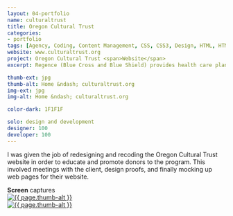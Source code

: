 ```yaml
---
layout: 04-portfolio
name: culturaltrust
title: Oregon Cultural Trust
categories:
- portfolio
tags: [Agency, Coding, Content Management, CSS, CSS3, Design, HTML, HTML5, jQuery, PHP, Squishymedia, Web Design]
website: www.culturaltrust.org
project: Oregon Cultural Trust <span>Website</span>
excerpt: Regence (Blue Cross and Blue Shield) provides health care plans for Oregon, Utah, and Idaho. The web site provides resources for all visitors and allows members to administer their plans.

thumb-ext: jpg
thumb-alt: Home &ndash; culturaltrust.org
img-ext: jpg
img-alt: Home &ndash; culturaltrust.org

color-dark: 1F1F1F

solo: design and development
designer: 100
developer: 100
---
```

I was given the job of redesigning and recoding the Oregon Cultural Trust website in order to educate and promote donors to the program. This involved meetings with the client, design proofs, and finally mocking up web pages for their website.

<section class="cf">
  <span class="section-title"><b>Screen</b> captures</span>
  <div class="grid grid--guttersLarge grid-wrap thumb-grid">
    <div class="thumb grid-cell show-me animated">
      <a href="#" class="fluidbox">
        <img src="/images/portfolio/{{ page.name }}/{{ page.name }}-01.{{ page.img-ext }}" alt="{{ page.thumb-alt }}" class="img-responsive">
      </a>
    </div>
    <div class="thumb grid-cell show-me animated">
      <a href="#" class="fluidbox">
        <img src="/images/portfolio/{{ page.name }}/{{ page.name }}-02.{{ page.img-ext }}" alt="{{ page.thumb-alt }}" class="img-responsive">
      </a>
    </div>
  </div>
</section>
